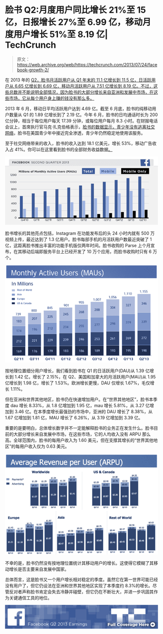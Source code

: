 # 脸书 Q2:月度用户同比增长 21%至 15 亿，日报增长 27%至 6.99 亿，移动月度用户增长 51%至 8.19 亿| TechCrunch

> 原文：<https://web.archive.org/web/https://techcrunch.com/2013/07/24/facebook-growth-2/>

在 2013 年的 [Q2，脸书月活跃用户从 Q1 年末的 11.1 亿增长到 11.5 亿，日活跃用户从 6.65 亿增长到 6.69 亿，移动月活跃用户从 7.51 亿增长到 8.19 亿。不过，这些总数并不能说明全部情况，因为脸书的大部分增长来自亚洲和发展中市场，在这些市场，它从每个用户身上赚的钱没有那么多。](https://web.archive.org/web/20230224135437/http://investor.fb.com/releasedetail.cfm?ReleaseID=780093)

2013 年 6 月，移动日平均活跃用户达到 4.69 亿。截至 6 月底，脸书的纯移动用户数量从 Q1 的 1.89 亿增长到了 2.19 亿。今年 6 月，脸书的日均通话时长为 200 亿分钟，相当于每位用户每天 17.39 分钟，或每位用户每月 8.3 小时。在财报电话会议上，首席执行官马克·扎克伯格表示，[脸书的数据显示，青少年没有逃离社交网络](https://web.archive.org/web/20230224135437/https://techcrunch.com/2013/07/24/teens-on-facebook/)，脸书在美国青少年中接近完全渗透，青少年仍然稳定地使用该服务。

至于社交网络带来的收入，脸书的收入达到 18.1 亿美元，增长 53%，移动广告收入占 41%。你可以在这里看到脸书的全部财务收益数据[。](https://web.archive.org/web/20230224135437/https://techcrunch.com/2013/07/24/facebook-q2-earnings-beats-with-1-81b-in-revenue-up-53-mobile-hits-41-of-ad-revenue/)

![facebook-q213-MAU](img/4f857aab24071569ea38002f2d61a491.png)

脸书增长的其他亮点包括，Instagram 在功能发布后的头 24 小时内就有 500 万视频上传，最近达到了 1.3 亿用户。脸书每部手机的月活跃用户数最近突破了 1 亿，这距离脸书推出丰富的功能手机版仅两年时间。脸书收购的 Parse 上个月宣布，在其移动后端即服务平台上已经开发了 10 万个应用，而脸书收购时只有 6 万个。

![Screen Shot 2013-07-24 at 1.21.53 PM](img/68061f7af7ba0b94e7c895b69154e723.png)

按地理位置细分用户增长，我们看到脸书在 Q1 的日活跃用户(DAU)从 1.39 亿增长到 1.42 亿，增长了 2.15%，在 Q2、美国和加拿大的月活跃用户(MAU)从 1.95 亿增长到 1.98 亿，增长了 1.53%。欧洲增长更慢，DAU 仅增长 1.67%，毛仅增长 1.11%。

但在亚洲和世界其他地区，脸书仍在快速增加用户。在“世界其他地区”，脸书本季度 dau 增长 8.33%，从 1.8 亿增加到 1.95 亿，mau 增长 5.81%，从 3.27 亿增加到 3.46 亿。在本季度增长最强劲的市场中，亚洲的 DAU 增长了 8.38%，从 1.67 亿增加到 1.81 亿，MAU 增长了 6.26%，从 3.19 亿增加到 3.39 亿。

重要的是要明白，总体增长数字并不一定能解释脸书的业务正在发生什么。脸书目前的大部分增长来自发展中市场，在这些市场，它的人均收入没有 ARPU 那么高。全球范围内，脸书的每用户收入为 1.60 美元，但在支撑其增长的“世界其他地区”的每用户收入仅为 0.63 美元。

![Screen Shot 2013-07-24 at 1.28.41 PM](img/33d409fd3241d3f356383f728b1532f0.png)

不幸的是，脸书仍然没有按地理位置统计其移动用户的增长。这使得它模糊了其移动增长是否主要来自发展中国家。

总体而言，这是脸书又一个用户增长相对稳定的季度。虽然它在第一世界可能已经没有用户了，但它仍设法在亚洲和世界其他地区实现了本季度约 8.3%的增长。尽管反对者声称脸书肯定会失去冷静并碰壁，但它仍在不断壮大，并进一步巩固其作为关键通信工具的地位。

[![](img/a9e6a3f329fa4a2fefb27f6f82ae83d1.png)](https://web.archive.org/web/20230224135437/https://techcrunch.com/tag/fb13q2/)